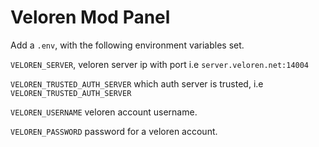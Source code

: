 # Veloren Mod Panel
Add a `.env`, with the following environment variables set. 

`VELOREN_SERVER`, veloren server ip with port i.e `server.veloren.net:14004`

`VELOREN_TRUSTED_AUTH_SERVER` which auth server is trusted, i.e `VELOREN_TRUSTED_AUTH_SERVER`

`VELOREN_USERNAME` veloren account username.

`VELOREN_PASSWORD` password for a veloren account.